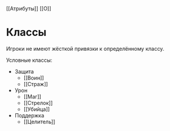[[Атрибуты]]
[[О]]

# Классы
Игроки не имеют жёсткой привязки к определённому классу. 

Условные классы:
- Защита
	- [[Воин]]
	- [[Страж]]
- Урон
	- [[Маг]]
	- [[Стрелок]]
	- [[Убийца]]
- Поддержка
	- [[Целитель]]